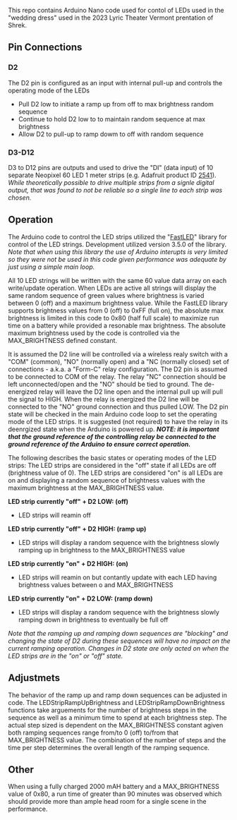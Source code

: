 This repo contains Arduino Nano code used for contol of LEDs used in the "wedding dress" used in the 2023 Lyric Theater Vermont prentation of Shrek.

## Pin Connections
### D2 
The D2 pin is configured as an input with internal pull-up and controls the operating mode of the LEDs

- Pull D2 low to initiate a ramp up from off to max brightness random sequence
- Continue to hold D2 low to to maintain random sequence at max brightness
- Allow D2 to pull-up to ramp dowm to off with random sequence

### D3-D12
D3 to D12 pins are outputs and used to drive the "DI" (data input) of 10 separate Neopixel 60 LED 1 meter strips (e.g. Adafruit product ID [2541](https://www.adafruit.com/product/2541)).  *While theoretically possible to drive multiple strips from a signle digital output, that was found to not be reliable so a single line to each strip was chosen.* 

## Operation
The Arduino code to control the LED strips utilized the "[FastLED](https://fastled.io/)" library for control of the LED strings.  Development utilized version 3.5.0 of the library. *Note that when using this library the use of Arduino interupts is very limited so they were not be used in this code given performance was adequate by just using a simple main loop.*

All 10 LED strings will be written with the same 60 value data array on each write/update operation.  When LEDs are active all strings will display the same random sequence of green values where brightness is varied between 0 (off) and a maximum brightness value.  While the FastLED library supports brightness values from 0 (off) to 0xFF (full on), the absolute max brightness is limited in this code to 0x80 (half full scale) to maximize run time on a battery while provided a resonable max brightness.  The absolute maximum brightness used by the code is controlled via the MAX_BRIGHTNESS defined constant.

It is assumed the D2 line will be controlled via a wireless realy switch with a "COM" (common), "NO" (normally open) and a "NC (normally closed) set of connections - a.k.a. a "Form-C" relay configuration.  The D2 pin is assumed to be connected to COM of the relay.  The relay "NC" connection should be left unconnected/open and the "NO" should be tied to ground.  The de-energized relay will leave the D2 line open and the internal pull up will pull the signal to HIGH.  When the relay is energized the D2 line will be connected to the "NO" ground connection and thus pulled LOW.  The D2 pin state will be checked in the main Arduino code loop to set the operating mode of the LED strips.  It is suggested (not required) to have the relay in its deenrgized state when the Arduino is powered up. ***NOTE: it is important that the ground reference of the controlling relay be connected to the ground reference of the Arduino to ensure correct operation.***

The following describes the basic states or operating modes of the LED strips:  The LED strips are considered in the "off" state if all LEDs are off (brightness value of 0).  The LED strips are considered "on" is all LEDs are on and displaying a random sequence of brightness values with the maximum brightness at the MAX_BRIGHTNESS value.

**LED strip currently "off" + D2 LOW: (off)**
- LED strips will reamin off

**LED strip currently "off" + D2 HIGH: (ramp up)**
- LED strips will display a random sequence with the brightness slowly ramping up in brightness to the MAX_BRIGHTNESS value

**LED strip currently "on" + D2 HIGH: (on)**
- LED strips will reamin on but contantly update with each LED having brightness values between o and MAX_BRIGHTNESS

**LED strip currently "on" + D2 LOW: (ramp down)**
- LED strips will display a random sequence with the brightness slowly ramping down in brightness to eventually be full off

*Note that the ramping up and ramping down sequences are "blocking" and changing the state of D2 during these sequences will have no impact on the current ramping operation.  Changes in D2 state are only acted on when the LED strips are in the "on" or "off" state.*

## Adjustmets ##
The behavior of the ramp up and ramp down sequences can be adjusted in code.  The LEDStripRampUpBrightness and LEDStripRampDownBrightness functions take arguements for the number of brightness steps in the sequence as well as a minimum time to spend at each brightness step.  The actual step sized is dependent on the MAX_BRIGHTNESS constant agiven both ramping sequences range from/to 0 (off) to/from that MAX_BRIGHTNESS value. The combination of the number of steps and the time per step determines the overall length of the ramping sequence.

## Other ##
When using a fully charged 2000 mAH battery and a MAX_BRIGHTNESS value of 0x80, a run time of greater than 90 minutes was observed which should provide more than ample head room for a single scene in the performance.
